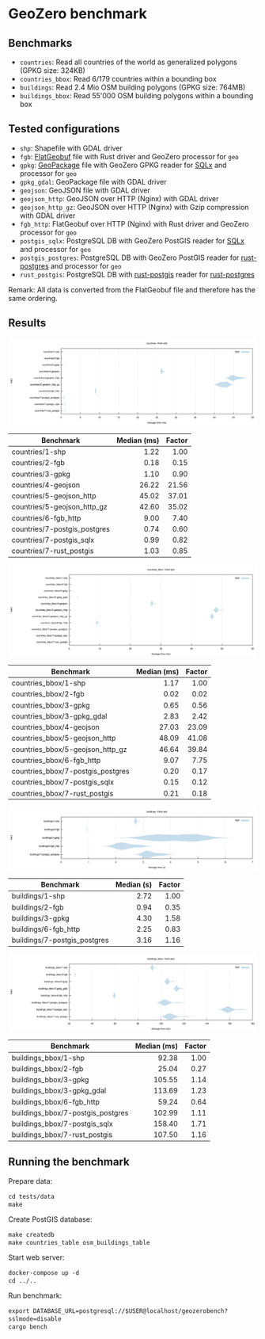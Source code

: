# GeoZero benchmark

## Benchmarks

* `countries`: Read all countries of the world as generalized polygons (GPKG size: 324KB)
* `countries_bbox`: Read 6/179 countries within a bounding box
* `buildings`: Read 2.4 Mio OSM building polygons (GPKG size: 764MB)
* `buildings_bbox`: Read 55'000 OSM building polygons within a bounding box

## Tested configurations


*  `shp`: Shapefile with GDAL driver
*  `fgb`: [FlatGeobuf](https://bjornharrtell.github.io/flatgeobuf/) file with Rust driver and GeoZero processor for `geo`
*  `gpkg`: [GeoPackage](https://www.geopackage.org/) file with GeoZero GPKG reader for [SQLx](https://github.com/launchbadge/sqlx) and processor for `geo`
*  `gpkg_gdal`: GeoPackage file with GDAL driver
*  `geojson`: GeoJSON file with GDAL driver
*  `geojson_http`: GeoJSON over HTTP (Nginx) with GDAL driver
*  `geojson_http_gz`: GeoJSON over HTTP (Nginx) with Gzip compression with GDAL driver
*  `fgb_http`: FlatGeobuf over HTTP (Nginx) with Rust driver and GeoZero processor for `geo`
*  `postgis_sqlx`: PostgreSQL DB with GeoZero PostGIS reader for [SQLx](https://github.com/launchbadge/sqlx) and processor for `geo`
*  `postgis_postgres`: PostgreSQL DB with GeoZero PostGIS reader for [rust-postgres](https://github.com/sfackler/rust-postgres) and processor for `geo`
*  `rust_postgis`: PostgreSQL DB with [rust-postgis](https://github.com/andelf/rust-postgis) reader for [rust-postgres](https://github.com/sfackler/rust-postgres)

Remark: All data is converted from the FlatGeobuf file and therefore has the same ordering.

## Results

![countries](./results/200620/countries/violin.svg)

| Benchmark | Median (ms) | Factor |
| --------- | ----------: | -----: |
| countries/1-shp | 1.22 | 1.00 |
| countries/2-fgb | 0.18 | 0.15 |
| countries/3-gpkg | 1.10 | 0.90 |
| countries/4-geojson | 26.22 | 21.56 |
| countries/5-geojson_http | 45.02 | 37.01 |
| countries/5-geojson_http_gz | 42.60 | 35.02 |
| countries/6-fgb_http | 9.00 | 7.40 |
| countries/7-postgis_postgres | 0.74 | 0.60 |
| countries/7-postgis_sqlx | 0.99 | 0.82 |
| countries/7-rust_postgis | 1.03 | 0.85 |

![countries_bbox](./results/200620/countries_bbox/violin.svg)

| Benchmark | Median (ms) | Factor |
| --------- | ----------: | -----: |
| countries_bbox/1-shp | 1.17 | 1.00 |
| countries_bbox/2-fgb | 0.02 | 0.02 |
| countries_bbox/3-gpkg | 0.65 | 0.56 |
| countries_bbox/3-gpkg_gdal | 2.83 | 2.42 |
| countries_bbox/4-geojson | 27.03 | 23.09 |
| countries_bbox/5-geojson_http | 48.09 | 41.08 |
| countries_bbox/5-geojson_http_gz | 46.64 | 39.84 |
| countries_bbox/6-fgb_http | 9.07 | 7.75 |
| countries_bbox/7-postgis_postgres | 0.20 | 0.17 |
| countries_bbox/7-postgis_sqlx | 0.15 | 0.12 |
| countries_bbox/7-rust_postgis | 0.21 | 0.18 |

![buildings](./results/200620/buildings/violin.svg)

| Benchmark | Median (s)  | Factor |
| --------- | ----------: | -----: |
| buildings/1-shp | 2.72 | 1.00 |
| buildings/2-fgb | 0.94 | 0.35 |
| buildings/3-gpkg | 4.30 | 1.58 |
| buildings/6-fgb_http | 2.25 | 0.83 |
| buildings/7-postgis_postgres | 3.16 | 1.16 |

![buildings_bbox](./results/200620/buildings_bbox/violin.svg)

| Benchmark | Median (ms) | Factor |
| --------- | ----------: | -----: |
| buildings_bbox/1-shp | 92.38 | 1.00 |
| buildings_bbox/2-fgb | 25.04 | 0.27 |
| buildings_bbox/3-gpkg | 105.55 | 1.14 |
| buildings_bbox/3-gpkg_gdal | 113.69 | 1.23 |
| buildings_bbox/6-fgb_http | 59.24 | 0.64 |
| buildings_bbox/7-postgis_postgres | 102.99 | 1.11 |
| buildings_bbox/7-postgis_sqlx | 158.40 | 1.71 |
| buildings_bbox/7-rust_postgis | 107.50 | 1.16 |

## Running the benchmark

Prepare data:

    cd tests/data
    make

Create PostGIS database:

    make createdb
    make countries_table osm_buildings_table

Start web server:

    docker-compose up -d
    cd ../..

Run benchmark:

    export DATABASE_URL=postgresql://$USER@localhost/geozerobench?sslmode=disable
    cargo bench
